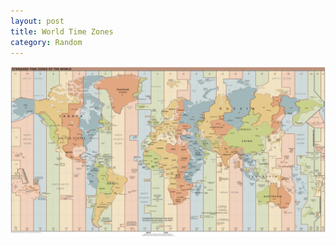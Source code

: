 ```yaml
---
layout: post
title: World Time Zones
category: Random
---
```


[![World Time Zones](world-time-zones.png)](world-time-zones.png)
